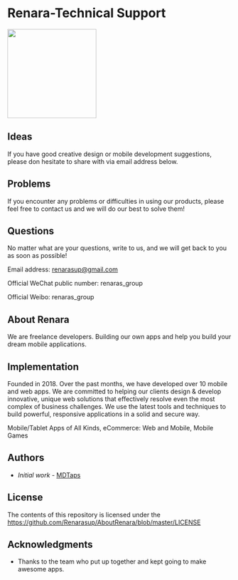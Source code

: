 
# Renara-Technical Support


<img src="https://fiverr-res.cloudinary.com/images/t_main1,q_auto,f_auto/gigs/82983521/original/7dba4a9bc3ff9fc7788d57ad1eddc6890f67d8a3/provide-technical-support-for-ms-window-and-servers.jpg" height="200">

## Ideas
If you have good creative design or mobile development suggestions, please don hesitate to share with via email address below.


## Problems
If you encounter any problems or difficulties in using our products, please feel free to contact us and we will do our best to solve them!


## Questions
No matter what are your questions, write to us, and we will get back to you as soon as possible!


Email address: renarasup@gmail.com

Official WeChat public number: renaras_group

Official Weibo: renaras_group


## About Renara

We are freelance developers. Building our own apps and help you build your dream mobile applications.

## Implementation
Founded in 2018. Over the past months, we have developed over 10 mobile and web apps. We are committed to helping our clients design & develop innovative, unique web solutions that effectively resolve even the most complex of business challenges. We use the latest tools and techniques to build powerful, responsive applications in a solid and secure way.

Mobile/Tablet Apps of All Kinds, eCommerce: Web and Mobile, Mobile Games


## Authors
 - *Initial work* - [MDTaps](https://github.com/Renarasup)

## License

The contents of this repository is licensed under the https://github.com/Renarasup/AboutRenara/blob/master/LICENSE

## Acknowledgments

* Thanks to the team who put up together and kept going to make awesome apps. 
